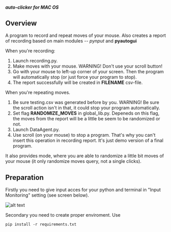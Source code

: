##### auto-clicker for MAC OS

## Overview

A program to record and repeat moves of your mouse. Also creates a report of recording based on main modules -- $pynput$ and **pyautogui** 

When you're recording:
1. Launch recording.py. 
2. Make moves with your mouse. WARNING! Don't use your scroll button!
3. Go with your mouse to left-up corner of your screen. Then the program will automatically stop (or just force your program to stop).
4. The report successfully will be created in **FILENAME** csv-file.

When you're repeating moves.
1. Be sure testing.csv was generated before by you. WARNING! Be sure the scroll action isn't in that, it could stop your program automatically.
2. Set flag **RANDOMIZE_MOVES** in global_lib.py. Depeneds on this flag, the moves from the report will be a little be seem to be randomized or not.
3. Launch DataAgent.py. 
4. Use scroll (on your mouse) to stop a program. That's why you can't insert this operation in recording report. It's just demo version of a final program.

It also provides mode, where you are able to randomize a little bit moves of your mouse (it only randomize moves query, not a single clicks). 

## Preparation

Firstly you need to give input acces for your python and terminal in "Input Monitoring" setting (see screen below).

![alt text](https://imgur.com/a/6yzWwns)

Secondary you need to create proper enviroment. Use

```pip install -r requirements.txt``` 


